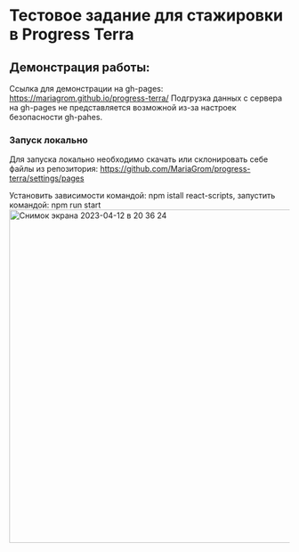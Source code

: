 # Тестовое задание для стажировки в Progress Terra
## Демонстрация работы:
Ссылка для демонстрации на gh-pages: https://mariagrom.github.io/progress-terra/
Подгрузка данных с сервера на gh-pages не представляется возможной из-за настроек безопасности gh-pahes.

### Запуск локально
Для запуска локально необходимо скачать или склонировать себе файлы из репозитория: 
https://github.com/MariaGrom/progress-terra/settings/pages

Установить зависимости командой: npm istall react-scripts, запустить командой: npm run start
<img width="599" alt="Снимок экрана 2023-04-12 в 20 36 24" src="https://user-images.githubusercontent.com/102763756/231538878-03e806ca-056f-42bd-8be3-1ddcb6dd8007.png">
